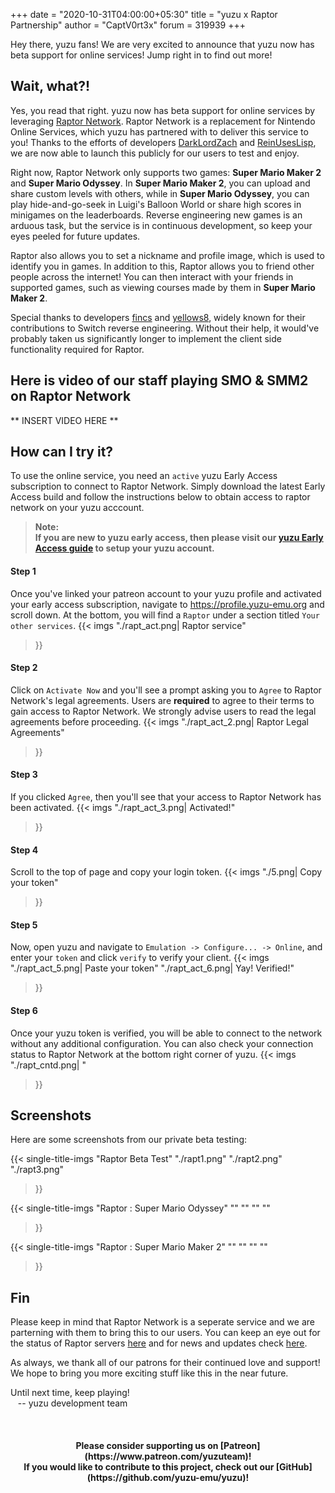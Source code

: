 +++
date = "2020-10-31T04:00:00+05:30"
title = "yuzu x Raptor Partnership"
author = "CaptV0rt3x"
forum = 319939
+++

Hey there, yuzu fans!
We are very excited to announce that yuzu now has beta support for online services!
Jump right in to find out more!
<!--more-->

## Wait, what?!

Yes, you read that right.
yuzu now has beta support for online services by leveraging [Raptor Network](https://raptor.network/).
Raptor Network is a replacement for Nintendo Online Services, which yuzu has partnered with to deliver this service to you!
Thanks to the efforts of developers [DarkLordZach](https://github.com/DarkLordZach) and [ReinUsesLisp](https://github.com/ReinUsesLisp), 
we are now able to launch this publicly for our users to test and enjoy.

Right now, Raptor Network only supports two games: **Super Mario Maker 2** and **Super Mario Odyssey**. 
In **Super Mario Maker 2**, you can upload and share custom levels with others, while in **Super Mario Odyssey**, you can 
play hide-and-go-seek in Luigi's Balloon World or share high scores in minigames on the leaderboards.
Reverse engineering new games is an arduous task, but the service is in continuous development, so keep your eyes peeled for future updates.

Raptor also allows you to set a nickname and profile image, which is used to identify you in games. 
In addition to this, Raptor allows you to friend other people across the internet! 
You can then interact with your friends in supported games, such as viewing courses made by them in **Super Mario Maker 2**.

Special thanks to developers [fincs](https://github.com/fincs/) and [yellows8](https://github.com/yellows8/), widely known for their contributions to Switch reverse engineering. 
Without their help, it would've probably taken us significantly longer to implement the client side functionality required for Raptor.

## Here is video of our staff playing SMO & SMM2 on Raptor Network
** INSERT VIDEO HERE **

## How can I try it?

To use the online service, you need an `active` yuzu Early Access subscription to connect to Raptor Network.
Simply download the latest Early Access build and follow the instructions below to obtain access to raptor network on your yuzu acccount.

>**Note:<br>
If you are new to yuzu early access, then please visit our [yuzu Early Access guide](https://yuzu-emu.org/help/early-access/) to setup your yuzu account.**

#### Step 1
Once you've linked your patreon account to your yuzu profile and activated your early access subscription, navigate to https://profile.yuzu-emu.org and scroll down.
At the bottom, you will find a `Raptor` under a section titled `Your other services`.
{{< imgs
    "./rapt_act.png| Raptor service"
>}}

#### Step 2
Click on `Activate Now` and you'll see a prompt asking you to `Agree` to Raptor Network's legal agreements.
Users are **required** to agree to their terms to gain access to Raptor Network. 
We strongly advise users to read the legal agreements before proceeding.
{{< imgs
    "./rapt_act_2.png| Raptor Legal Agreements"
>}}

#### Step 3
If you clicked `Agree`, then you'll see that your access to Raptor Network has been activated.
{{< imgs
    "./rapt_act_3.png| Activated!"
>}}

#### Step 4
Scroll to the top of page and copy your login token.
{{< imgs
    "./5.png| Copy your token"
>}}

#### Step 5
Now, open yuzu and navigate to `Emulation -> Configure... -> Online`, and enter your `token` and click `verify` to verify your client.
{{< imgs
    "./rapt_act_5.png| Paste your token"
    "./rapt_act_6.png| Yay! Verified!"
>}}

#### Step 6
Once your yuzu token is verified, you will be able to connect to the network without any additional configuration.
You can also check your connection status to Raptor Network at the bottom right corner of yuzu.
{{< imgs
    "./rapt_cntd.png| "
>}}

## Screenshots
Here are some screenshots from our private beta testing:

{{< single-title-imgs
    "Raptor Beta Test"
    "./rapt1.png"
    "./rapt2.png"
    "./rapt3.png"
>}}

{{< single-title-imgs
    "Raptor : Super Mario Odyssey"
    ""
    ""
    ""
    ""
>}}

{{< single-title-imgs
    "Raptor : Super Mario Maker 2"
    ""
    ""
    ""
    ""
>}}

## Fin

Please keep in mind that Raptor Network is a seperate service and we are parterning with them to bring this to our users.
You can keep an eye out for the status of Raptor servers [here](https://status.raptor.network/) and for news and updates check [here](https://news.raptor.network/).

As always, we thank all of our patrons for their continued love and support!
We hope to bring you more exciting stuff like this in the near future.

Until next time, keep playing!<br>
&nbsp;&nbsp; -- yuzu development team

&nbsp;
<h4 style="text-align:center;">
<b>Please consider supporting us on [Patreon](https://www.patreon.com/yuzuteam)!<br>
If you would like to contribute to this project, check out our [GitHub](https://github.com/yuzu-emu/yuzu)!</b>
</h4>
